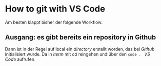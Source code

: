 # How to git with VS Code

Am besten klappt bisher der folgende Workflow:

## Ausgang: es gibt bereits ein repository in Github

Dann ist in der Regel auf local ein _directory_ erstellt worden, das bei _Github_ initialisiert wurde.
Da in _iterm_ mit _cd_ reingehen und über den `code . ` _VS Code_ aufrufen.
